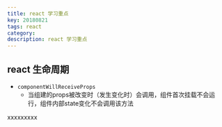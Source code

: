```yaml
---
title: react 学习重点
key: 20180821
tags: react
category: 
description: react 学习重点
---
```

## react 生命周期
* `componentWillReceiveProps` 
    * 当组建的props被改变时（发生变化时）会调用，组件首次挂载不会运行，组件内部state变化不会调用该方法
<!--more-->

xxxxxxxxx